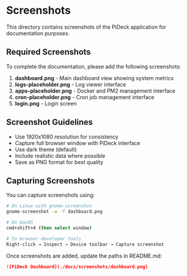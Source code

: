 # Screenshots

This directory contains screenshots of the PiDeck application for documentation purposes.

## Required Screenshots

To complete the documentation, please add the following screenshots:

1. **dashboard.png** - Main dashboard view showing system metrics
2. **logs-placeholder.png** - Log viewer interface
3. **apps-placeholder.png** - Docker and PM2 management interface
4. **cron-placeholder.png** - Cron job management interface
5. **login.png** - Login screen

## Screenshot Guidelines

- Use 1920x1080 resolution for consistency
- Capture full browser window with PiDeck interface
- Use dark theme (default)
- Include realistic data where possible
- Save as PNG format for best quality

## Capturing Screenshots

You can capture screenshots using:

```bash
# On Linux with gnome-screenshot
gnome-screenshot -w -f dashboard.png

# On macOS
cmd+shift+4 (then select window)

# In browser developer tools
Right-click → Inspect → Device toolbar → Capture screenshot
```

Once screenshots are added, update the paths in README.md:

```markdown
![PiDeck Dashboard](./docs/screenshots/dashboard.png)
```